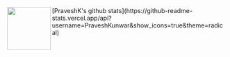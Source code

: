 <img align="left" width="100" height="100" src="http://www.fillmurray.com/100/100">
[PraveshK's github stats](https://github-readme-stats.vercel.app/api?username=PraveshKunwar&show_icons=true&theme=radical)


